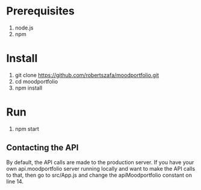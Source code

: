 # Prerequisites
1. node.js
2. npm

# Install
1. git clone https://github.com/robertszafa/moodportfolio.git
2. cd moodportfolio
3. npm install

# Run
1. npm start

## Contacting the API
By default, the API calls are made to the production server. If you have your own api.moodportfolio server running locally and want to make the API calls to that, then go to src/App.js and change the apiMoodportfolio constant on line 14.